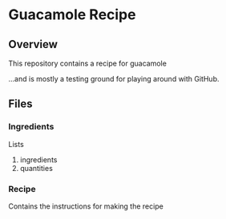 # Guacamole Recipe

## Overview

This repository contains a recipe for guacamole

...and is mostly a testing ground for playing around with GitHub.

## Files

### Ingredients
Lists
1. ingredients
2. quantities

### Recipe

Contains the instructions for making the recipe
